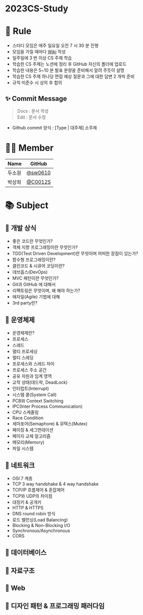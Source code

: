 # 2023CS-Study

# 👑 Rule
- 스터디 모임은 매주 일요일 오전 7 시 30 분 진행
- 모임을 가질 때마다 [Wiki](https://github.com/For-Wishes/2023CS-Study/wiki) 작성
- 일주일에 3 번 이상 CS 주제 학습
- 학습한 CS 주제는 노션에 정리 후 GitHub 자신의 폴더에 업로드
- 학습한 내용은 5~10 분 발표 분량을 준비해서 알려 주듯이 설명
- 학습한 CS 주제 하나당 면접 예상 질문과 그에 대한 답변 2 개씩 준비
- 규칙 미준수 시 상의 후 합의

## ✨ Commit Message
> Docs : 문서 작성  
Edit : 문서 수정
> 

- Github commit 양식 : [Type | 대주제] 소주제

# 👩‍💻 Member
| Name | GitHub |
| --- | --- |
| 두소원 | [@sw0610](https://github.com/sw0610) |
| 박상희 | [@C0012S](https://github.com/C0012S) |

# **📚** Subject

## 📌 개발 상식
- 좋은 코드란 무엇인가?
- 객체 지향 프로그래밍이란 무엇인가?
- TDD(Test Driven Development)란 무엇이며 어떠한 장점이 있는가?
- 함수형 프로그래밍이란?
- 클린코드 & 시큐어 코딩이란?
- 데브옵스(DevOps)
- MVC 패턴이란 무엇인가?
- Git과 GitHub 에 대해서
- 리팩토링은 무엇이며, 왜 해야 하는가?
- 애자일(Agile) 기법에 대해
- 3rd party란?

## 📌 운영체제
- 운영체제란?
- 프로세스
- 스레드
- 멀티 프로세싱
- 멀티 스레딩
- 프로세스와 스레드 차이
- 프로세스 주소 공간
- 공유 자원과 임계 영역
- 교착 상태(데드락, DeadLock)
- 인터럽트(Interrupt)
- 시스템 콜(System Call)
- PCB와 Context Switching
- IPC(Inter Process Communication)
- CPU 스케줄링
- Race Condition
- 세마포어(Semaphore) & 뮤텍스(Mutex)
- 페이징 & 세그먼테이션
- 페이지 교체 알고리즘
- 메모리(Memory)
- 파일 시스템

## 📌 네트워크
- OSI 7 계층
- TCP 3 way handshake & 4 way handshake
- TCP/IP 흐름제어 & 혼잡제어
- TCP와 UDP의 차이점
- 대칭키 & 공개키
- HTTP & HTTPS
- DNS round robin 방식
- 로드 밸런싱(Load Balancing)
- Blocking & Non-Blocking I/O
- Synchronous/Asynchronous
- CORS

## 📌 데이터베이스

## 📌 자료구조

## 📌 Web

## 📌 디자인 패턴 & 프로그래밍 패러다임
